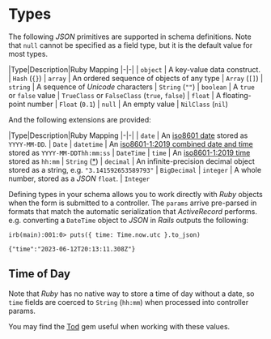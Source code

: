 # Types

The following _JSON_ primitives are supported in schema definitions. Note that `null` cannot be specified as a field type, but it is the default value for most types.

|Type|Description|Ruby Mapping
|-|-|
| `object` | A key-value data construct. | `Hash` (`{}`)
| `array` | An ordered sequence of objects of any type | `Array` (`[]`)
| `string` | A sequence of _Unicode_ characters | `String` (`""`)
| `boolean` | A `true` or `false` value | `TrueClass` or `FalseClass` (`true`, `false`)
| `float` | A floating-point number | `Float` (`0.1`)
| `null` | An empty value | `NilClass` (`nil`)

And the following extensions are provided:

|Type|Description|Ruby Mapping
|-|-|
| `date` | An [iso8601 date](https://en.wikipedia.org/wiki/ISO_8601#Dates) stored as `YYYY-MM-DD`. | `Date`
| `datetime` | An [iso8601-1:2019 combined date and time](https://en.wikipedia.org/wiki/ISO_8601#Combined_date_and_time_representations) stored as `YYYY-MM-DDThh:mm:ss` | `DateTime`
| `time` | An [iso8601-1:2019 time](https://en.wikipedia.org/wiki/ISO_8601#Times) stored as `hh:mm` | `String` ([*](#time-of-day))
| `decimal` | An infinite-precision decimal object stored as a string, e.g. `"3.141592653589793"` | `BigDecimal`
| `integer` | A whole number, stored as a _JSON_ `float`. | `Integer`

Defining types in your schema allows you to work directly with _Ruby_ objects when the form is submitted to a controller. The `params` arrive pre-parsed in formats that match the automatic serialization that _ActiveRecord_ performs. e.g. converting a `DateTime` object to _JSON_ in _Rails_ outputs the following:

```irb
irb(main):001:0> puts({ time: Time.now.utc }.to_json)

{"time":"2023-06-12T20:13:11.308Z"}
```

## Time of Day

Note that _Ruby_ has no native way to store a time of day without a date, so `time` fields are coerced to `String` (`hh:mm`) when processed into controller params.

You may find the [Tod](https://github.com/JackC/tod) gem useful when working with these values.
